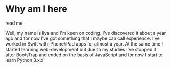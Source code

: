 # Why am I here
read me

Well, my name is Ilya and I'm keen on coding.
 I've discovered it about a year ago and for now I've got something that I maybe can call
 experience. I've worked in Swift with iPhone/iPad apps for almost a year. At the same time
 I started learning web-development but due to my studies I've stopped it after BootsTrap and ended 
 on the basis of JavaScript and for now I start to learn Python 3.x.x.  

